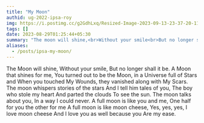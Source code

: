 ```yaml
---
title: "My Moon"
authid: ug-2022-ipsa-roy
img: https://i.postimg.cc/g2GdhLxq/Resized-Image-2023-09-13-23-37-20-1195.webp
tags: []
date: 2023-08-29T01:25:44+05:30
summary: "The moon will shine,<br>Without your smile<br>But no longer shall it be<br>A Moon that shines for me,"
aliases:
  - /posts/ipsa-my-moon/
---
```


The Moon will shine,
Without your smile,
But no longer shall it be.
A Moon that shines for me,
You turned out to be the Moon,
in a Universe full of Stars
and When you touched My Wounds,
they vanished along with My Scars.
The moon whispers stories of the stars
And I tell him tales of you,
The boy who stole my heart
And parted the clouds
To see the sun.
The moon talks about you,
In a way I could never.
A full moon is like you and me,
One half for you the other for me
A full moon is like moon cheese,
Yes, yes, yes, I love moon cheese
And I love you as well because you
Are my ease.
